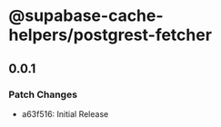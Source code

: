 # @supabase-cache-helpers/postgrest-fetcher

## 0.0.1

### Patch Changes

- a63f516: Initial Release

